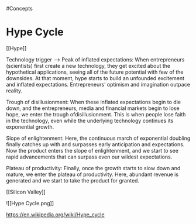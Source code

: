 #Concepts 
# Hype Cycle

[[Hype]]

Technology trigger --> Peak of inflated expectations: When entrepreneurs (scientists) first create a new technology, they get excited about the hypothetical applications, seeing all of the future potential with few of the downsides. At that moment, hype starts to build an unfounded excitement and inflated expectations. Entrepreneurs’ optimism and imagination outpace reality.

Trough of disillusionment: When these inflated expectations begin to die down, and the entrepreneurs, media and financial markets begin to lose hope, we enter the trough ofdisillusionment. This is when people lose faith in the technology, even while the underlying technology continues its exponential growth.

Slope of enlightenment: Here, the continuous march of exponential doubling finally catches up with and surpasses early anticipation and expectations. Now the product enters the slope of enlightenment, and we start to see rapid advancements that can surpass even our wildest expectations.

Plateau of productivity: Finally, once the growth starts to slow down and mature, we enter the plateau of productivity. Here, abundant revenue is generated and we start to take the product for granted.



[[Silicon Valley]]

![[Hype Cycle.png]]

https://en.wikipedia.org/wiki/Hype_cycle
